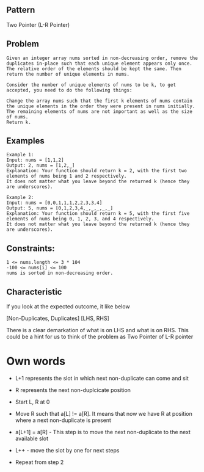 ## Pattern
Two Pointer (L-R Pointer)


## Problem
```
Given an integer array nums sorted in non-decreasing order, remove the duplicates in-place such that each unique element appears only once. The relative order of the elements should be kept the same. Then return the number of unique elements in nums.

Consider the number of unique elements of nums to be k, to get accepted, you need to do the following things:

Change the array nums such that the first k elements of nums contain the unique elements in the order they were present in nums initially. The remaining elements of nums are not important as well as the size of nums.
Return k.
```

## Examples

```
Example 1:
Input: nums = [1,1,2]
Output: 2, nums = [1,2,_]
Explanation: Your function should return k = 2, with the first two elements of nums being 1 and 2 respectively.
It does not matter what you leave beyond the returned k (hence they are underscores).

Example 2:
Input: nums = [0,0,1,1,1,2,2,3,3,4]
Output: 5, nums = [0,1,2,3,4,_,_,_,_,_]
Explanation: Your function should return k = 5, with the first five elements of nums being 0, 1, 2, 3, and 4 respectively.
It does not matter what you leave beyond the returned k (hence they are underscores).
```

## Constraints:
```
1 <= nums.length <= 3 * 104
-100 <= nums[i] <= 100
nums is sorted in non-decreasing order.
```

## Characteristic
If you look at the expected outcome, it like below

[Non-Duplicates, Duplicates]
[LHS, RHS]

There is a clear demarkation of what is on LHS and what is on RHS. This could be a hint for us to think of the problem as Two Pointer of L-R pointer

# Own words
- L+1 represents the slot in which next non-duplicate can come and sit
- R represents the next non-duplcicate position

- Start L, R at 0
- Move R such that a[L] != a[R]. It means that now we have R at position where a next non-duplicate is present
- a[L+1] = a[R] - This step is to move the next non-duplicate to the next available slot
- L++ - move the slot by one for next steps
- Repeat from step 2
